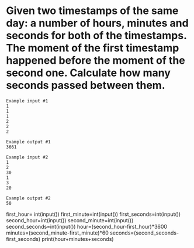 # Given two timestamps of the same day: a number of hours, minutes and seconds for both of the timestamps. The moment of the first timestamp happened before the moment of the second one. Calculate how many seconds passed between them.

~~~
Example input #1
1
1
1
2
2
2

Example output #1
3661
~~~
~~~
Example input #2
1
2
30
1
3
20

Example output #2
50
~~~

first_hour= int(input())
first_minute=int(input())
first_seconds=int(input())
second_hour=int(input())
second_minute=int(input())
second_seconds=int(input())
hour=(second_hour-first_hour)*3600
minutes=(second_minute-first_minute)*60
seconds=(second_seconds-first_seconds)
print(hour+minutes+seconds)
